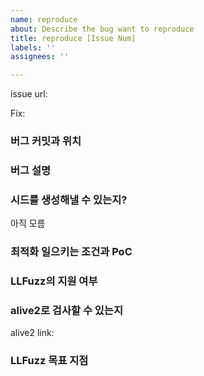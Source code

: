 ```yaml
---
name: reproduce
about: Describe the bug want to reproduce
title: reproduce [Issue Num]
labels: ''
assignees: ''

---
```


issue url: 

Fix:

### 버그 커밋과 위치

### 버그 설명

### 시드를 생성해낼 수 있는지?

아직 모름


### 최적화 일으키는 조건과 PoC


### LLFuzz의 지원 여부



### alive2로 검사할 수 있는지

alive2 link: 

### LLFuzz 목표 지점
